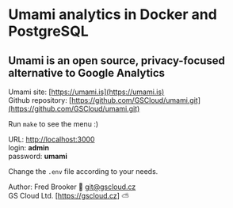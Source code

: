 # Umami analytics in Docker and PostgreSQL

## Umami is an open source, privacy-focused alternative to Google Analytics

Umami site: [https://umami.is](https://umami.is)  
Github repository: [https://github.com/GSCloud/umami.git](https://github.com/GSCloud/umami.git)

Run `make` to see the menu :)

URL: [http://localhost:3000](http://localhost:3000)  
login: **admin**  
password: **umami**

Change the `.env` file according to your needs.

Author: Fred Brooker 💌 <git@gscloud.cz>  
GS Cloud Ltd. [https://gscloud.cz] ⛅️
